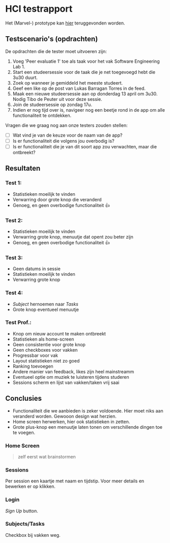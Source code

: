 # HCI testrapport

Het (Marvel-) prototype kan [hier](https://marvelapp.com/prototype/69ch17i) teruggevonden worden.

## Testscenario's (opdrachten)

De opdrachten die de tester moet uitvoeren zijn:

1. Voeg 'Peer evaluatie 1' toe als taak voor het vak Software Engineering Lab 1.
2. Start een studeersessie voor de taak die je net toegevoegd hebt die 3u30 duurt.
3. Zoek op wanneer je gemiddeld het meeste studeert.
4. Geef een like op de post van Lukas Barragan Torres in de feed.
5. Maak een nieuwe studeersessie aan op donderdag 13 april om 3u30. Nodig Tibo de Peuter uit voor deze sessie.
6. Join de studeersessie op zondag 17u.
7. Indien er nog tijd over is, navigeer nog een beetje rond in de app om alle functionaliteit te ontdekken.

Vragen die we graag nog aan onze testers zouden stellen: 

- [ ] Wat vind je van de keuze voor de naam van de app?
- [ ] Is er functionaliteit die volgens jou overbodig is?
- [ ] Is er functionaliteit die je van dit soort app zou verwachten, maar die ontbreekt?

## Resultaten

### Test 1:

- Statistieken moeilijk te vinden
- Verwarring door grote knop die veranderd
- Genoeg, en geen overbodige functionaliteit 👍

### Test 2:

- Statistieken moeilijk te vinden
- Verwarring grote knop, menuutje dat opent zou beter zijn
- Genoeg, en geen overbodige functionaliteit 👍


### Test 3:
- Geen datums in sessie
- Statistieken moeilijk te vinden
- Verwarring grote knop

### Test 4:

- *Subject* hernoemen naar *Tasks*
- Grote knop eventueel menuutje

### Test Prof.:
- Knop om nieuw account te maken ontbreekt
- Statistieken als home-screen
- Geen consistentie voor grote knop
- Geen checkboxes voor vakken
- Progressbar voor vak
- Layout statistieken niet zo goed
- Ranking toevoegen
- Andere manier van feedback, likes zijn heel mainstreamm
- Eventueel optie om muziek te luisteren tijdens studeren
- Sessions scherm en lijst van vakken/taken vrij saai

## Conclusies

- Functionaliteit die we aanbieden is zeker voldoende. Hier moet niks aan veranderd worden. Gewooon design wat herzien.
- Home screen herwerken, hier ook statistieken in zetten.
- Grote plus-knop een menuutje laten tonen om verschillende dingen toe te voegen.

### Home Screen

> zelf eerst wat brainstormen

### Sessions

Per session een kaartje met naam en tijdstip. Voor meer details en bewerken er op klikken.

### Login

*Sign Up* button.

### Subjects/Tasks

Checkbox bij vakken weg.

